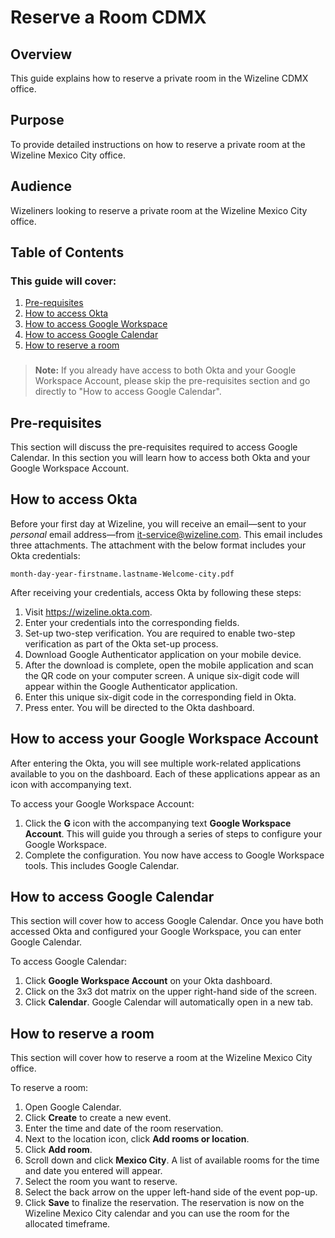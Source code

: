 # Reserve a Room CDMX 

## Overview

This guide explains how to reserve a private room in the Wizeline CDMX office.

## Purpose 

To provide detailed instructions on how to reserve a private room at the Wizeline Mexico City office.  

## Audience 

Wizeliners looking to reserve a private room at the Wizeline Mexico City office. 

## Table of Contents

### This guide will cover: 
1. [Pre-requisites](#prereq)  
2. [How to access Okta](#okta)
3. [How to access Google Workspace](#workspace) 
4. [How to access Google Calendar](#goocal) 
5. [How to reserve a room](#room)  

###
> **Note:** If you already have access to both Okta and your Google Workspace Account, please skip the pre-requisites section and go directly to "How to access Google Calendar".  

## <a name="prereq"></a> Pre-requisites

This section will discuss the pre-requisites required to access Google Calendar. In this section you will learn how to access both Okta and your Google Workspace Account.    

## <a name="okta"></a> How to access Okta 

Before your first day at Wizeline, you will receive an email—sent to your *personal* email address—from it-service@wizeline.com. This email includes three attachments. The attachment with the below format includes your Okta credentials:

`month-day-year-firstname.lastname-Welcome-city.pdf`

After receiving your credentials, access Okta by following these steps: 

1. Visit https://wizeline.okta.com. 
2. Enter your credentials into the corresponding fields. 
3. Set-up two-step verification. 
   You are required to enable two-step verification as part of the Okta set-up process.
4. Download Google Authenticator application on your mobile device. 
5. After the download is complete, open the mobile application and scan the QR code on your computer screen. 
   A unique six-digit code will appear within the Google Authenticator application.
6. Enter this unique six-digit code in the corresponding field in Okta. 
7. Press enter. 
   You will be directed to the Okta dashboard.  

##  <a name="workspace"></a> How to access your Google Workspace Account

After entering the Okta, you will see multiple work-related applications available to you on the dashboard. Each of these applications appear as an icon with accompanying text. 

To access your Google Workspace Account: 

1. Click the **G** icon with the accompanying text **Google Workspace Account**. 
   This will guide you through a series of steps to configure your Google Workspace. 
2. Complete the configuration.
   You now have access to Google Workspace tools. This includes Google Calendar.   


## <a name="goocal"></a> How to access Google Calendar 

This section will cover how to access Google Calendar. Once you have both accessed Okta and configured your Google Workspace, you can enter Google Calendar. 

To access Google Calendar: 

1. Click **Google Workspace Account** on your Okta dashboard. 
2. Click on the 3x3 dot matrix on the upper right-hand side of the screen. 
3. Click **Calendar**. 
   Google Calendar will automatically open in a new tab.   

## <a name="room"></a> How to reserve a room 

This section will cover how to reserve a room at the Wizeline Mexico City office. 

To reserve a room: 

1. Open Google Calendar. 
2. Click **Create** to create a new event. 
3. Enter the time and date of the room reservation.
4. Next to the location icon, click **Add rooms or location**. 
5. Click **Add room**. 
6. Scroll down and click **Mexico City**. 
   A list of available rooms for the time and date you entered will appear. 
7. Select the room you want to reserve. 
8. Select the back arrow on the upper left-hand side of the event pop-up.
9. Click **Save** to finalize the reservation.
    The reservation is now on the Wizeline Mexico City calendar and you can use the room for the allocated timeframe. 








